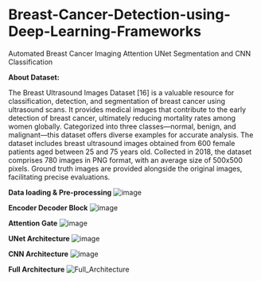 # Breast-Cancer-Detection-using-Deep-Learning-Frameworks
Automated Breast Cancer Imaging Attention UNet Segmentation and CNN Classification

**About Dataset:**

The Breast Ultrasound Images Dataset [16] is a valuable resource for classification, detection, and segmentation of breast cancer using ultrasound scans. It provides medical images that contribute to the early detection of breast cancer, ultimately reducing mortality rates among women globally. Categorized into three classes—normal, benign, and malignant—this dataset offers diverse examples for accurate analysis.
The dataset includes breast ultrasound images obtained from 600 female patients aged between 25 and 75 years old. Collected in 2018, the dataset comprises 780 images in PNG format, with an average size of 500x500 pixels. Ground truth images are provided alongside the original images, facilitating precise evaluations.


**Data loading & Pre-processing**
![image](https://github.com/soumyapandit0415/Breast-Cancer-Detection-using-Deep-Learning-Frameworks/assets/91374416/edd5f984-4542-482a-8a6c-fba4e1d20258)


**Encoder Decoder Block**
![image](https://github.com/soumyapandit0415/Breast-Cancer-Detection-using-Deep-Learning-Frameworks/assets/91374416/5d316186-5bc8-4f78-b164-65615bae920f)


**Attention Gate**
![image](https://github.com/soumyapandit0415/Breast-Cancer-Detection-using-Deep-Learning-Frameworks/assets/91374416/6ec76a83-9ea9-4dcf-88cb-a2d0b31ce0ee)



**UNet Architecture**
![image](https://github.com/soumyapandit0415/Breast-Cancer-Detection-using-Deep-Learning-Frameworks/assets/91374416/459fd33f-22ba-4551-bf52-bb55e709376b)

**CNN Architecture**
![image](https://github.com/soumyapandit0415/Breast-Cancer-Detection-using-Deep-Learning-Frameworks/assets/91374416/ac580821-ec12-4806-abc0-5b2a48c3fccd)


**Full Architecture**
![Full_Architecture](https://github.com/soumyapandit0415/Breast-Cancer-Detection-using-Deep-Learning-Frameworks/assets/91374416/011431a4-5865-4ad4-8f14-7745d57258c9)
